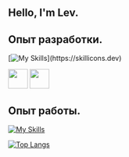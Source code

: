 ## Hello, I'm Lev.
## Опыт разработки.

[![My Skills](https://skillicons.dev/icons?i=cpp,go,c,py,octave,ts,)](https://skillicons.dev)
<div>
  <img src="https://starbeamrainbowlabs.com/images/logos/swi-prolog.svg" width="40" height ="40">
  <img src="https://github.com/file-icons/icons/blob/master/svg/Common-Lisp.svg" width="40" height ="40">
<div>

## Опыт работы.
[![My Skills](https://skillicons.dev/icons?i=qt,cmake,postgres,mysql,docker,redis,grafana,html,css,mysql,nginx)](https://skillicons.dev)

[![Top Langs](https://github-readme-stats.vercel.app/api/top-langs/?username=leontartykov&layout=compact&hide=tex,PLpgSQL,Makefile,QMake,MATLAB&theme=tokyonight&langs_count=6)](https://github.com/leontartykov/github-readme-stats)

